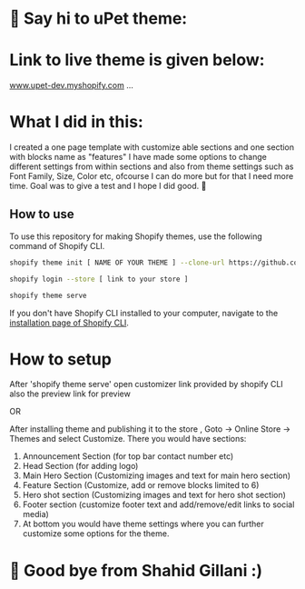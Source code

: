 # :wave: Say hi to uPet theme:
# Link to live theme is given below:
www.upet-dev.myshopify.com
...
# What I did in this:
I created a one page template with customize able sections and one section with blocks name as  "features"
I have made some options to change different settings from within sections and also from theme settings such as Font Family, Size, Color etc, ofcourse I can do more but for that I need more time. Goal was to give a test and I hope I did good. 	:crossed_fingers:
 

## How to use

To use this repository for making Shopify themes, use the following command of Shopify CLI.
```sh
shopify theme init [ NAME OF YOUR THEME ] --clone-url https://github.com/sibshahz/upet
```

```sh
shopify login --store [ link to your store ] 
```

```sh
shopify theme serve
```

If you don't have Shopify CLI installed to your computer, navigate to the [installation page of Shopify CLI](https://shopify.dev/themes/tools/cli/installation).

# How to setup
After 'shopify theme serve' open customizer link provided by shopify CLI also the preview link for preview

OR

After installing theme and publishing it to the store , Goto -> Online Store -> Themes and select Customize.
There you would have sections:

1. Announcement Section (for top bar contact number etc)
2. Head Section (for adding logo)
3. Main Hero Section (Customizing images and text for main hero section)
4. Feature Section (Customize, add or remove blocks limited to 6)
5. Hero shot section (Customizing images and text for hero shot section)
6. Footer section (customize footer text and add/remove/edit links to social media)
7. At bottom you would have theme settings where you can further customize some options for the theme.

# :wave: Good bye from Shahid Gillani :) 
